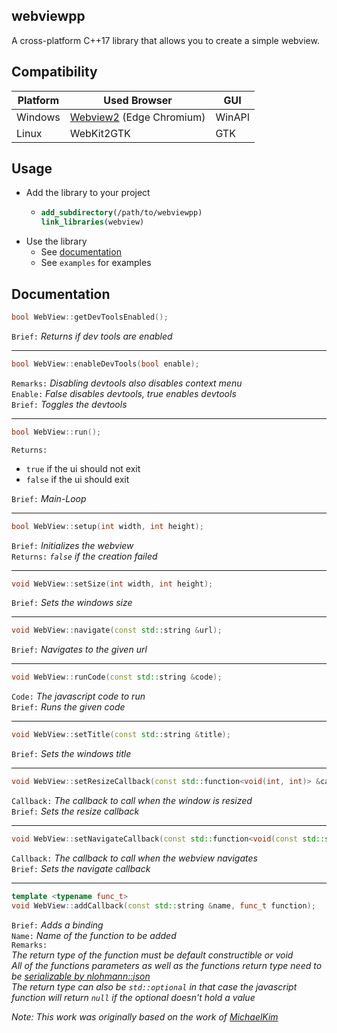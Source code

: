 ## webviewpp
A cross-platform C++17 library that allows you to create a simple webview.

## Compatibility
| Platform | Used Browser                                                                    | GUI    |
| -------- | ------------------------------------------------------------------------------- | ------ |
| Windows  | [Webview2](https://docs.microsoft.com/microsoft-edge/webview2/) (Edge Chromium) | WinAPI |
| Linux    | WebKit2GTK                                                                      | GTK    |

## Usage

- Add the library to your project
  - ```cmake
    add_subdirectory(/path/to/webviewpp)
    link_libraries(webview)
    ```
- Use the library
  - See [documentation](#documentation)
  - See `examples` for examples

## Documentation

```cpp
bool WebView::getDevToolsEnabled();
```
`Brief:` <i>Returns if dev tools are enabled</i>

---
```cpp
bool WebView::enableDevTools(bool enable);
```
`Remarks:` <i>Disabling devtools also disables context menu</i>  
`Enable:` <i>False disables devtools, true enables devtools</i>  
`Brief:` <i>Toggles the devtools</i>  

---
```cpp
bool WebView::run();
```
`Returns:`
- `true` if the ui should not exit  
- `false` if the ui should exit
  
`Brief:` <i>Main-Loop</i>

---
```cpp
bool WebView::setup(int width, int height);
```
`Brief:` <i>Initializes the webview</i>  
`Returns:` <i>`false` if the creation failed</i>

---
```cpp
void WebView::setSize(int width, int height);
```
`Brief:` <i>Sets the windows size</i>

---
```cpp
void WebView::navigate(const std::string &url);
```
`Brief:` <i>Navigates to the given url</i>

---
```cpp
void WebView::runCode(const std::string &code);
```
`Code:` <i>The javascript code to run</i>  
`Brief:` <i>Runs the given code</i>

---
```cpp
void WebView::setTitle(const std::string &title);
```
`Brief:` <i>Sets the windows title</i>

---
```cpp
void WebView::setResizeCallback(const std::function<void(int, int)> &callback);
```
`Callback:` <i>The callback to call when the window is resized</i>  
`Brief:` <i>Sets the resize callback</i>

---
```cpp
void WebView::setNavigateCallback(const std::function<void(const std::string &)> &callback);
```
`Callback:` <i>The callback to call when the webview navigates</i>  
`Brief:` <i>Sets the navigate callback</i>

---
```cpp
template <typename func_t>
void WebView::addCallback(const std::string &name, func_t function);
```
`Brief:` <i>Adds a binding</i>  
`Name:` <i>Name of the function to be added</i>  
`Remarks:`   
<i>The return type of the function must be default constructible or void</i>  
<i>All of the functions parameters as well as the functions return type need to be [serializable by nlohmann::json](https://github.com/nlohmann/json#how-do-i-convert-third-party-types)</i>  
<i>The return type can also be `std::optional` in that case the javascript function will return `null` if  the optional doesn't hold a value</i>


<i>Note: This work was originally based on the work of [MichaelKim](https://github.com/MichaelKim/webview)</i>